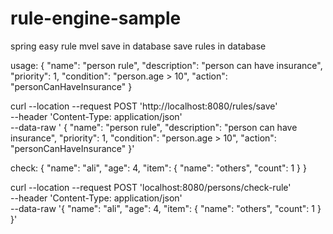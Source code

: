 # rule-engine-sample
spring easy rule mvel save in database 
save rules in database 

usage:
  {
      "name": "person rule",
      "description": "person can have insurance",
      "priority": 1,
      "condition": "person.age > 10",
      "action": "personCanHaveInsurance"
  }
  
  curl --location --request POST 'http://localhost:8080/rules/save' \
--header 'Content-Type: application/json' \
--data-raw '  {
      "name": "person rule",
      "description": "person can have insurance",
      "priority": 1,
      "condition": "person.age > 10",
      "action": "personCanHaveInsurance"
    }'
    
  
  check:
  {
  "name": "ali",
  "age": 4,
  "item": {
    "name": "others",
    "count": 1
  }
}



curl --location --request POST 'localhost:8080/persons/check-rule' \
--header 'Content-Type: application/json' \
--data-raw '{
  "name": "ali",
  "age": 4,
  "item": {
    "name": "others",
    "count": 1
  }
}'
  
    
    
    
